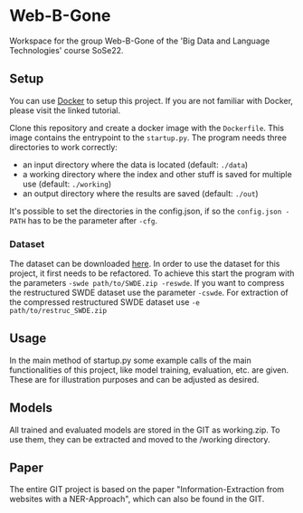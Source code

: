 # Web-B-Gone

Workspace for the group Web-B-Gone of the 'Big Data and Language Technologies' course SoSe22.

## Setup
You can use [Docker](https://www.docker.com/101-tutorial) to setup this project. If you are not familiar with Docker, 
please visit the linked tutorial.

Clone this repository and create a docker image with the ``Dockerfile``. This image contains the entrypoint to the ``startup.py``. 
The program needs three directories to work correctly:
 - an input directory where the data is located (default: ``./data``)
 - a working directory where the index and other stuff is saved for multiple use (default: ``./working``)
 - an output directory where the results are saved (default: ``./out``)
 
It's possible to set the directories in the config.json, if so the ``config.json - PATH`` has to be the
parameter after ``-cfg``.


### Dataset
The dataset can be downloaded [here](https://academictorrents.com/details/411576c7e80787e4b40452360f5f24acba9b5159). 
In order to use the dataset for this project, it first needs to be refactored. 
To achieve this start the program with the parameters ``-swde path/to/SWDE.zip -reswde``. 
If you want to compress the restructured SWDE dataset use the parameter ``-cswde``. 
For extraction of the compressed restructured SWDE dataset use ```-e path/to/restruc_SWDE.zip```


## Usage
In the main method of startup.py some example calls of the main functionalities of this project, like model training, 
evaluation, etc. are given. These are for illustration purposes and can be adjusted as desired.

## Models 
All trained and evaluated models are stored in the GIT as working.zip. To use them, they can be extracted and moved to 
the /working directory.

## Paper
The entire GIT project is based on the paper "Information-Extraction from websites with a NER-Approach", which can also 
be found in the GIT.
